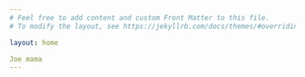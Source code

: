 ```yaml
---
# Feel free to add content and custom Front Matter to this file.
# To modify the layout, see https://jekyllrb.com/docs/themes/#overriding-theme-defaults

layout: home

Joe mama
---
```

